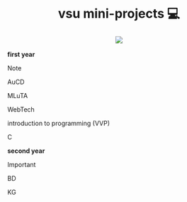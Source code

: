 <h1 align="center">
  vsu mini-projects  &#128187
</h1>

<h3 align="center">
  <img src="https://i.pinimg.com/originals/48/a0/37/48a037b61ac1dbd4bd2bf90f8e99613d.gif">
</h3>

**first year**
>[!NOTE]
> AuCD
>
> MLuTA
>
> WebTech 
>
> introduction to programming (VVP)
>
>С

**second year**
> [!IMPORTANT]
> BD
>
> KG
